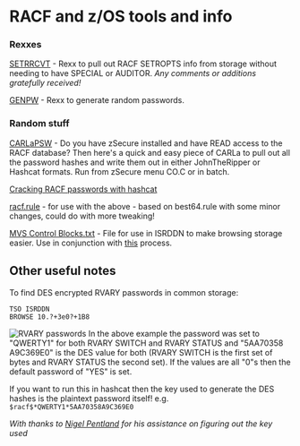 # RACF and z/OS tools and info

### Rexxes

[SETRRCVT](https://github.com/jaytay79/zos/blob/master/SETRRCVT.rexx) - Rexx to pull out RACF SETROPTS info from storage without needing to have SPECIAL or AUDITOR. _Any comments or additions gratefully received!_  

[GENPW](https://github.com/jaytay79/zos/blob/master/GENPW.rexx) - Rexx to generate random passwords.

### Random stuff

[CARLaPSW](https://github.com/jaytay79/zos/blob/master/CARLaPSW.txt) - Do you have zSecure installed and have READ access to the RACF database? Then here's a quick and easy piece of CARLa to pull out all the password hashes and write them out in either JohnTheRipper or Hashcat formats. Run from zSecure menu CO.C or in batch.  

[Cracking RACF passwords with hashcat](https://github.com/jaytay79/zos/wiki/hashcat-commands-for-RACF-passwords)

[racf.rule](https://github.com/jaytay79/zos/blob/master/racf.rule) - for use with the above - based on best64.rule with some minor changes, could do with more tweaking!

[MVS Control Blocks.txt](https://github.com/jaytay79/zos/blob/master/MVS%20Control%20Blocks.txt) - File for use in ISRDDN to make browsing storage easier. Use in conjunction with [this](https://github.com/jaytay79/zos/wiki/ISRDDN-Control-Block-browsing) process.  


## Other useful notes
To find DES encrypted RVARY passwords in common storage:  

```
TSO ISRDDN  
BROWSE 10.?+3e0?+1B8  
```
![RVARY passwords](https://raw.githubusercontent.com/jaytay79/zos/master/rvary.png)
In the above example the password was set to "QWERTY1" for both RVARY SWITCH and RVARY STATUS and "5AA70358 A9C369E0" is the DES value for both (RVARY SWITCH is the first set of bytes and RVARY STATUS the second set). If the values are all "0"s then the default password of "YES" is set.  

If you want to run this in hashcat then the key used to generate the DES hashes is the plaintext password itself! e.g. `$racf$*QWERTY1*5AA70358A9C369E0`

_With thanks to [Nigel Pentland](http://www.racf.co.uk) for his assistance on figuring out the key used_